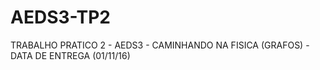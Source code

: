 # AEDS3-TP2

TRABALHO PRATICO 2 - AEDS3 - CAMINHANDO NA FISICA (GRAFOS) - DATA DE ENTREGA (01/11/16)
